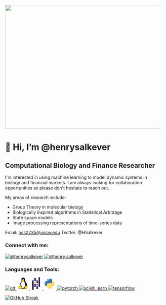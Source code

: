 <img src="https://github.com/user-attachments/assets/3f1d7e9e-e0eb-47f9-ad59-95646de42b3d" width="1000" height="400" />


<h1>👋 Hi, I’m @henrysalkever</h1>

<h2>Computational Biology and Finance Researcher</h2>

I'm interested in using machine learning to model dynamic systems in biology and financial markets. 
I am always looking for collaboration opportunities so please don't hesitate to reach out. 

My areas of research include: 
- Group Theory in molecular biology
- Biologically inspired algorithms in Statistical Arbitrage
- State space models
- Image processing representations of time-series data

Email: hss2235@uncw.edu
Twitter: @HSalkever


<h3 align="left">Connect with me:</h3>
<p align="left">
<a href="https://linkedin.com/in/henrysalkever/" target="blank"><img align="center" src="https://raw.githubusercontent.com/rahuldkjain/github-profile-readme-generator/master/src/images/icons/Social/linked-in-alt.svg" alt="@henrysalkever" height="30" width="40" /></a>
<a href="https://medium.com/@henry.salkever" target="blank"><img align="center" src="https://raw.githubusercontent.com/rahuldkjain/github-profile-readme-generator/master/src/images/icons/Social/medium.svg" alt="@henry.salkever" height="30" width="40" /></a>
</p>

<h3 align="left">Languages and Tools:</h3>
<p align="left"> <a href="https://git-scm.com/" target="_blank" rel="noreferrer"> <img src="https://www.vectorlogo.zone/logos/git-scm/git-scm-icon.svg" alt="git" width="40" height="40"/> </a> <a href="https://www.linux.org/" target="_blank" rel="noreferrer"> <img src="https://raw.githubusercontent.com/devicons/devicon/master/icons/linux/linux-original.svg" alt="linux" width="40" height="40"/> </a> <a href="https://pandas.pydata.org/" target="_blank" rel="noreferrer"> <img src="https://raw.githubusercontent.com/devicons/devicon/2ae2a900d2f041da66e950e4d48052658d850630/icons/pandas/pandas-original.svg" alt="pandas" width="40" height="40"/> </a> <a href="https://www.python.org" target="_blank" rel="noreferrer"> <img src="https://raw.githubusercontent.com/devicons/devicon/master/icons/python/python-original.svg" alt="python" width="40" height="40"/> </a> <a href="https://pytorch.org/" target="_blank" rel="noreferrer"> <img src="https://www.vectorlogo.zone/logos/pytorch/pytorch-icon.svg" alt="pytorch" width="40" height="40"/> </a> <a href="https://scikit-learn.org/" target="_blank" rel="noreferrer"> <img src="https://upload.wikimedia.org/wikipedia/commons/0/05/Scikit_learn_logo_small.svg" alt="scikit_learn" width="40" height="40"/> </a> <a href="https://www.tensorflow.org" target="_blank" rel="noreferrer"> <img src="https://www.vectorlogo.zone/logos/tensorflow/tensorflow-icon.svg" alt="tensorflow" width="40" height="40"/> </a> </p>


[![GitHub Streak](https://github-readme-streak-stats.herokuapp.com/?user=henrysalkever)](https://git.io/streak-stats)


